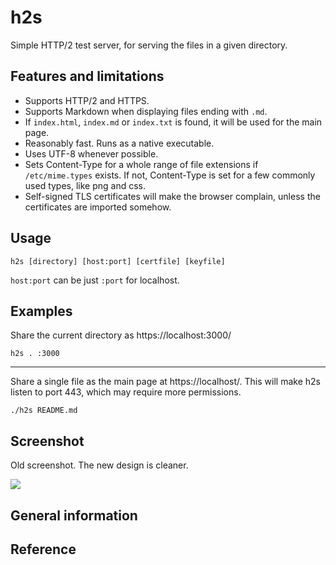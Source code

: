 # h2s

Simple HTTP/2 test server, for serving the files in a given directory.


Features and limitations
------------------------

* Supports HTTP/2 and HTTPS.
* Supports Markdown when displaying files ending with `.md`.
* If `index.html`, `index.md` or `index.txt` is found, it will be used for the main page.
* Reasonably fast. Runs as a native executable.
* Uses UTF-8 whenever possible.
* Sets Content-Type for a whole range of file extensions if `/etc/mime.types` exists. If not, Content-Type is set for a few commonly used types, like png and css.
* Self-signed TLS certificates will make the browser complain, unless the certificates are imported somehow.

Usage
-----

`h2s [directory] [host:port] [certfile] [keyfile]`

`host:port` can be just `:port` for localhost.

Examples
------------------------------

Share the current directory as https://localhost:3000/

`h2s . :3000`

---

Share a single file as the main page at https://localhost/. This will make h2s listen to port 443, which may require more permissions.

`./h2s README.md`

Screenshot
----------

Old screenshot. The new design is cleaner.

<img src="https://raw.githubusercontent.com/sikang99/h2s/img/spdy-to-http2.png">

General information
-------------------


Reference
---------


